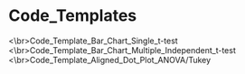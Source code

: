 # Code_Templates

<\br>Code_Template_Bar_Chart_Single_t-test
<\br>Code_Template_Bar_Chart_Multiple_Independent_t-test
<\br>Code_Template_Aligned_Dot_Plot_ANOVA/Tukey
